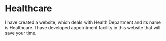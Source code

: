 # Healthcare

I have created a website, which deals with Health Department and its name is Healthcare. I have developed appointment facility in this website that will save your time.
